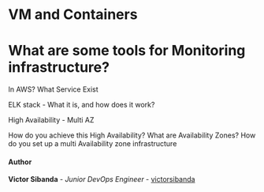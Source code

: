 # VM and Containers


# What are some tools for Monitoring infrastructure?

In AWS? What Service Exist

ELK stack - What it is, and how does it work?


High Availability - Multi AZ

How do you achieve this High Availability?
What are Availability Zones?
How do you set up a multi Availability zone infrastructure

#### Author
**Victor Sibanda** - *Junior DevOps Engineer* - [victorsibanda](https://github.com/victorsibanda)
